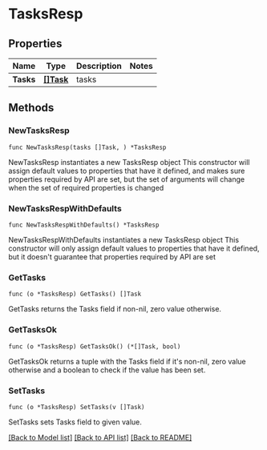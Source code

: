 # TasksResp

## Properties

Name | Type | Description | Notes
------------ | ------------- | ------------- | -------------
**Tasks** | [**[]Task**](Task.md) | tasks | 

## Methods

### NewTasksResp

`func NewTasksResp(tasks []Task, ) *TasksResp`

NewTasksResp instantiates a new TasksResp object
This constructor will assign default values to properties that have it defined,
and makes sure properties required by API are set, but the set of arguments
will change when the set of required properties is changed

### NewTasksRespWithDefaults

`func NewTasksRespWithDefaults() *TasksResp`

NewTasksRespWithDefaults instantiates a new TasksResp object
This constructor will only assign default values to properties that have it defined,
but it doesn't guarantee that properties required by API are set

### GetTasks

`func (o *TasksResp) GetTasks() []Task`

GetTasks returns the Tasks field if non-nil, zero value otherwise.

### GetTasksOk

`func (o *TasksResp) GetTasksOk() (*[]Task, bool)`

GetTasksOk returns a tuple with the Tasks field if it's non-nil, zero value otherwise
and a boolean to check if the value has been set.

### SetTasks

`func (o *TasksResp) SetTasks(v []Task)`

SetTasks sets Tasks field to given value.



[[Back to Model list]](../README.md#documentation-for-models) [[Back to API list]](../README.md#documentation-for-api-endpoints) [[Back to README]](../README.md)


